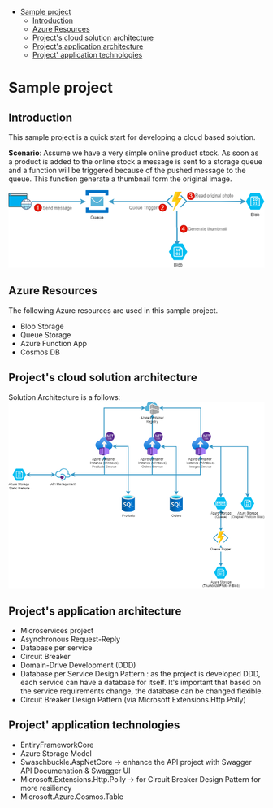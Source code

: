 
- [Sample project](#sample-project)
  - [Introduction](#introduction)
  - [Azure Resources](#azure-resources)
  - [Project's cloud solution architecture](#projects-cloud-solution-architecture)
  - [Project's application architecture](#projects-application-architecture)
  - [Project' application technologies](#project-application-technologies)

# Sample project

## Introduction
This sample project is a quick start for developing a cloud based solution.

**Scenario**: Assume we have a very simple online product stock. As soon as a product is added to the online stock a message is sent to a storage queue and a function will be triggered because of the pushed message to the queue. This function generate a thumbnail form the original image. 

![alt](drawio/Messaging-logic.png)

## Azure Resources
The following Azure resources are used in this sample project.

- Blob Storage
- Queue Storage
- Azure Function App
- Cosmos DB

## Project's cloud solution architecture
Solution Architecture is a follows:
![alt](drawio/Sample-software-and-solution-architecture-Solution.png)


## Project's application architecture
- Microservices project
- Asynchronous Request-Reply
- Database per service
- Circuit Breaker
- Domain-Drive Development (DDD)
- Database per Service Design Pattern : as the project is developed DDD, each service can have a database for itself. It's important that based on the service requirements change, the database can be changed flexible.
- Circuit Breaker Design Pattern (via Microsoft.Extensions.Http.Polly) 

## Project' application technologies
- EntiryFrameworkCore
- Azure Storage Model
- Swaschbuckle.AspNetCore -> enhance the API project with Swagger API Documenation & Swagger UI
- Microsoft.Extensions.Http.Polly -> for Circuit Breaker Design Pattern for more resiliency
- Microsoft.Azure.Cosmos.Table


